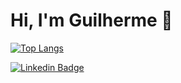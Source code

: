 # Hi, I'm Guilherme 👋

[![Top Langs](https://github-readme-stats.vercel.app/api/top-langs/?username=GuiPM001&layout=compact)](https://github.com/anuraghazra/github-readme-stats)

[![Linkedin Badge](https://img.shields.io/badge/-LinkedIn-blue?style=flat-square&logo=Linkedin&logoColor=white&link=https://www.linkedin.com/in/fagnerpsantos/)](https://www.linkedin.com/in/guilhermepimentelm0/)
